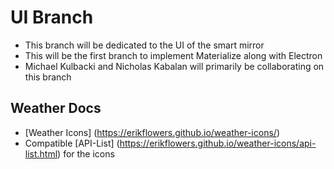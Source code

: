 # UI Branch
- This branch will be dedicated to the UI of the smart mirror
- This will be the first branch to implement Materialize along with Electron
- Michael Kulbacki and Nicholas Kabalan will primarily be collaborating on this branch

## Weather Docs
- [Weather Icons] (https://erikflowers.github.io/weather-icons/)
- Compatible [API-List] (https://erikflowers.github.io/weather-icons/api-list.html) for the icons
